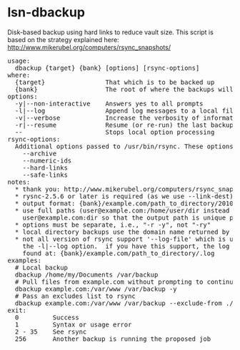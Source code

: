 lsn-dbackup
===========

Disk-based backup using hard links to reduce vault size. This script is based on the strategy explained here:
http://www.mikerubel.org/computers/rsync_snapshots/

<pre>
usage:
  dbackup {target} {bank} [options] [rsync-options]
where:
  {target}                That which is to be backed up
  {bank}                  The root of where the backups will go
options:
  -y|--non-interactive    Answers yes to all prompts
  -l|--log                Append log messages to a local file
  -v|--verbose            Increase the verbosity of informational messages
  -r|--resume             Resume (or re-run) the last backup
  --                      Stops local option processing
rsync-options:
  Additional options passed to /usr/bin/rsync. These options are already enabled:
    --archive
    --numeric-ids
    --hard-links
    --safe-links
notes:
  * thank you: http://www.mikerubel.org/computers/rsync_snapshots/
  * rysnc-2.5.6 or later is required (as we use --link-dest)
  * output format: {bank}/example.com/path_to_directory/20100225.001
  * use full paths (user@example.com:/home/user/dir instead of
    user@example.com:dir so that the output path is unique per user.
  * options must be separate, i.e., "-r -y", not "-ry"
  * local directory backups use the domain name returned by hostname
  * not all version of rsync support '--log-file' which is used for
    the -l|--log option.  if you have this support, the log file is
    found at: {bank}/example.com/path_to_directory/.log
examples:
  # Local backup
  dbackup /home/my/Documents /var/backup
  # Pull files from example.com without prompting to continue
  dbackup example.com:/var/www /var/backup -y
  # Pass an excludes list to rsync
  dbackup example.com:/var/www /var/backup --exclude-from ./excludes
exit:
  0         Success
  1         Syntax or usage error
  2 - 35    See rsync
  256       Another backup is running the proposed job
</pre>
